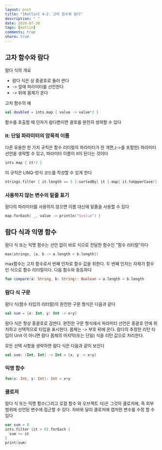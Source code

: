 ```yaml
---
layout: post
title: "[Kotlin] 4-2. 고차 함수와 람다"
description: " "
date: 2020-07-30
tags: [kotlin]
comments: true
share: true
---
```


## 고차 함수와 람다
람다 식의 개요   
- 람다 식은 상 중괄호로 둘러 싼다   
- -> 앞에 파라미터를 선언한다   
- -> 뒤에 몸체가 온다

고차 함수의 예

```kotlin
val doubled = ints.map { value -> value*2 }
```

함수를 호출할 때 인자가 람다뿐이면 괄호를 완전히 생략할 수 있다

### it: 단일 파라미터의 암묵적 이름
다른 유용한 한 가지 규칙은 함수 리터럴의 파라미터가 한 개면,(->를 포함한) 파라미터 선언을 생략할 수 있고, 파라미터 이름이 it이 된다는 것이다

```kotlin
ints.map { it*2 }
```

이 규칙은 LINQ-방식 코드를 작성할 수 있게 한다

```kotlin
strings.filter { it.length == 5 }.sortedBy{ it }.map{ it.toUpperCase() }
```

### 사용하지 않는 변수의 밑줄 표기
람다의 파라미터를 사용하지 않으면 이름 대신에 밑줄을 사용할 수 있다

```kotlin
map.forEach{ _, value -> println("$value") }
```

## 람다 식과 익명 함수
람다 식 또는 익명 함수는 선언 없이 바로 식으로 전달한 함수인 "함수 리터럴"이다

```kotlin
max(strings, {a, b -> a.length < b.length})
```

max함수는 고차 함수로서  번째 인자로 함수 값을 취한다. 두 번째 인자는 자체가 함수인 식으로 함수 리터럴이다. 다음 함수와 동등하다

```kotlin
fun compare(a: String, b: String): Boolean = a.length < b.length
```

### 람다 식 구문
람다 식(함수 타입의 리터럴)의 완전한 구문 형식은 다음과 같다

```kotlin
val sum = {x: Int, y: Int -> x+y}
```

람다 식은 항상 중괄호로 감싼다. 완전한 구문 형식에서 파라미터 선언은 중괄호 안에 위치하고 선택적으로 타입을 표시한다. 몸체는 ->	부호 뒤에 온다. 람다의 추정한 리턴 타입이 Unit	이 아니면 람다 몸체의 마지막(또는 단일) 식을 리턴 값으로 처리한다.

모든 선택 사항을 생략하면 람다 식은 다음과 같이 보인다

```kotlin
val sum: (Int, Int) -> Int = {x, y -> x+y}
```

### 익명 함수

```kotlin
fun(x: Int, y: Int): Int = x+y
```

### 클로저
람다 식 또는 익명 함수(그리고 로컬 함수 와 오브젝트 식)은 그것의 클로저에, 즉 외부 범위에 선언된 변수에 접근할 수 있다. 자바와 달리 클로저에 캡처한 변수를 수정 할 수 있다

```kotlin
var sum = 0
ints.filter {it > 0}.forEach {
  sum += it
}
print(sum)
```
